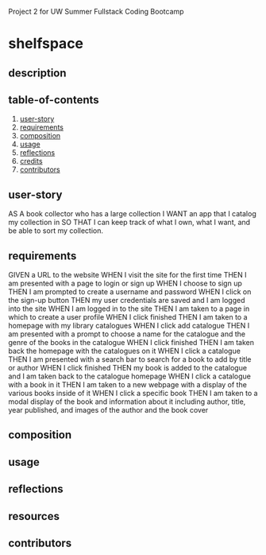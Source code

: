 Project 2 for UW Summer Fullstack Coding Bootcamp

# shelfspace

## description

## table-of-contents
1. [user-story](#user-story)
2. [requirements](#requirements)
3. [composition](#composition)
4. [usage](#usage)
5. [reflections](#reflections)
6. [credits](#credits)
7. [contributors](#contributors)

## user-story
AS A book collector who has a large collection
I WANT an app that I catalog my collection in
SO THAT I can keep track of what I own, what I want, and be able to sort my collection.

## requirements
GIVEN a URL to the website
WHEN I visit the site for the first time
THEN I am presented with a page to login or sign up
WHEN I choose to sign up
THEN I am prompted to create a username and password
WHEN I click on the sign-up button
THEN my user credentials are saved and I am logged into the site
WHEN I am logged in to the site
THEN I am taken to a page in which to create a user profile
WHEN I click finished
THEN I am taken to a homepage with my library catalogues
WHEN I click add catalogue
THEN I am presented with a prompt to choose a name for the catalogue and the genre of the books in the catalogue
WHEN I click finished
THEN I am taken back the homepage with the catalogues on it
WHEN I click a catalogue
THEN I am presented with a search bar to search for a book to add by title or author
WHEN I click finished
THEN my book is added to the catalogue and I am taken back to the catalogue homepage
WHEN I click a catalogue with a book in it
THEN I am taken to a new webpage with a display of the various books inside of it
WHEN I click a specific book
THEN I am taken to a modal display of the book and information about it including author, title, year published, and images of the author and the book cover

## composition

## usage

## reflections

## resources

## contributors




